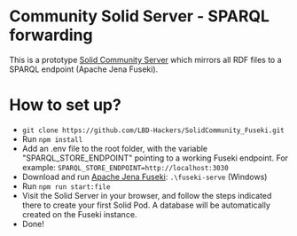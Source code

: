 # Community Solid Server - SPARQL forwarding
This is a prototype [Solid Community Server](https://github.com/CommunitySolidServer) which mirrors all RDF files to a SPARQL endpoint (Apache Jena Fuseki). 

# How to set up?
- ```git clone https://github.com/LBD-Hackers/SolidCommunity_Fuseki.git```
- Run ```npm install``` 
- Add an .env file to the root folder, with the variable "SPARQL_STORE_ENDPOINT" pointing to a working Fuseki endpoint. For example:
```SPARQL_STORE_ENDPOINT=http://localhost:3030```
- Download and run [Apache Jena Fuseki](https://dlcdn.apache.org/jena/binaries/apache-jena-fuseki-4.10.0.zip): ```.\fuseki-serve``` (Windows)
- Run ```npm run start:file```
- Visit the Solid Server in your browser, and follow the steps indicated there to create your first Solid Pod. A database will be automatically created on the Fuseki instance.
- Done!
